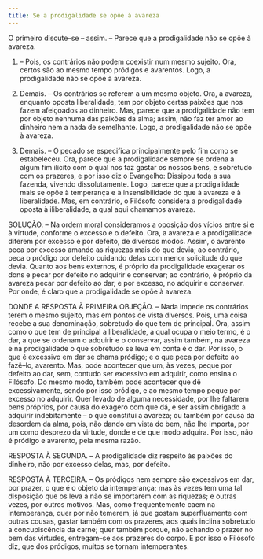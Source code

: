 ```yaml
---
title: Se a prodigalidade se opõe à avareza
---
```


O primeiro discute–se – assim. – Parece que a prodigalidade não se opõe à avareza.  

1. – Pois, os contrários não podem coexistir num mesmo sujeito. Ora, certos são ao mesmo tempo pródigos e avarentos. Logo, a prodigalidade não se opõe à avareza.  

2. Demais. – Os contrários se referem a um mesmo objeto. Ora, a avareza, enquanto oposta liberalidade, tem por objeto certas paixões que nos fazem afeiçoados ao dinheiro. Mas, parece que a prodigalidade não tem por objeto nenhuma das paixões da alma; assim, não faz ter amor ao dinheiro nem a nada de semelhante. Logo, a prodigalidade não se opõe à avareza.  

3. Demais. – O pecado se especifica principalmente pelo fim como se estabeleceu. Ora, parece que a prodigalidade sempre se ordena a algum fim ilícito com o qual nos faz gastar os nossos bens, e sobretudo com os prazeres, e por isso diz o Evangelho: Dissipou toda a sua fazenda, vivendo dissolutamente. Logo, parece que a prodigalidade mais se opõe à temperança e à insensibilidade do que à avareza e à liberalidade.  Mas, em contrário, o Filósofo considera a prodigalidade oposta à iliberalidade, a qual aqui chamamos avareza.  

SOLUÇÃO. – Na ordem moral consideramos a oposição dos vícios entre si e à virtude, conforme o excesso e o defeito. Ora, a avareza e a prodigalidade diferem por excesso e por defeito, de diversos modos. Assim, o avarento peca por excesso amando as riquezas mais do que devia; ao contrário, peca o pródigo por defeito cuidando delas com menor solicitude do que devia. Quanto aos bens externos, é próprio da prodigalidade exagerar os dons e pecar por defeito no adquirir e conservar; ao contrário, é próprio da avareza pecar por defeito ao dar, e por excesso, no adquirir e conservar. Por onde, é claro que a prodigalidade se opõe à avareza.  

DONDE A RESPOSTA À PRIMEIRA OBJEÇÃO. – Nada impede os contrários terem o mesmo sujeito, mas em pontos de vista diversos. Pois, uma coisa recebe a sua denominação, sobretudo do que tem de principal. Ora, assim como o que tem de principal a liberalidade, a qual ocupa o meio termo, é o dar, a que se ordenam o adquirir e o conservar, assim também, na avareza e na prodigalidade o que sobretudo se leva em conta é o dar. Por isso, o que é excessivo em dar se chama pródigo; e o que peca por defeito ao fazê–lo, avarento. Mas, pode acontecer que um, às vezes, peque por defeito ao dar, sem, contudo ser excessivo em adquirir, como ensina o Filósofo. Do mesmo modo, também pode acontecer que dê excessivamente, sendo por isso pródigo, e ao mesmo tempo peque por excesso no adquirir. Quer levado de alguma necessidade, por lhe faltarem bens próprios, por causa do exagero com que dá, e ser assim obrigado a adquirir indebitamente – o que constitui a avareza; ou também por causa da desordem da alma, pois, não dando em vista do bem, não lhe importa, por um como desprezo da virtude, donde e de que modo adquira. Por isso, não é pródigo e avarento, pela mesma razão.  

RESPOSTA À SEGUNDA. – A prodigalidade diz respeito às paixões do dinheiro, não por excesso delas, mas, por defeito.  

RESPOSTA À TERCEIRA. – Os pródigos nem sempre são excessivos em dar, por prazer, o que é o objeto da intemperança; mas às vezes tem uma tal disposição que os leva a não se importarem com as riquezas; e outras vezes, por outros motivos. Mas, como frequentemente caem na intemperança, quer por não temerem, já que gostam superfluamente com outras cousas, gastar também com os prazeres, aos quais inclina sobretudo a concupiscência da carne; quer também porque, não achando o prazer no bem das virtudes, entregam–se aos prazeres do corpo. E por isso o Filósofo diz, que dos pródigos, muitos se tornam intemperantes.